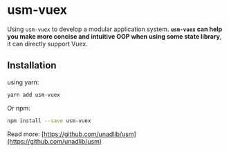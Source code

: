 # usm-vuex

Using `usm-vuex` to develop a modular application system. **`usm-vuex` can help you make more concise and intuitive OOP when using some state library**, it can directly support Vuex.

## Installation

using yarn:

```bash
yarn add usm-vuex
```

Or npm:

```bash
npm install --save usm-vuex
```

Read more: [https://github.com/unadlib/usm](https://github.com/unadlib/usm)
